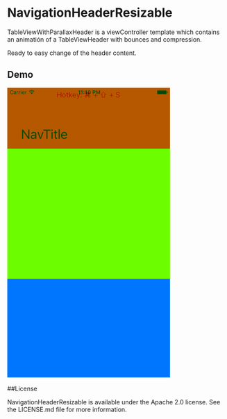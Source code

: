 # NavigationHeaderResizable

TableViewWithParallaxHeader is a viewController template which contains an animatión of a TableViewHeader with bounces and compression.

Ready to easy change of the header content.

## Demo

![Demo GIF](Images/NavigationHeaderResizable.gif)

##License

NavigationHeaderResizable is available under the Apache 2.0 license. See the LICENSE.md file for more information.
